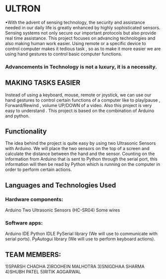 # ULTRON

•With the advent of sensing technology, the security and assistance needed in our daily life is greatly enhanced by highly sophisticated sensors. Sensing systems not only secure our important protocols but also provide real time assistance. This project focuses on advancing technologies and also making human work easier. Using remote or a specific device to control computer makes it tedious task , so as to make it more easier we are using hand gestures to control basic computer functions.

### Advancements in Technology is not a luxury, it is a necessity.

## MAKING TASKS EASIER
Instead of using a keyboard, mouse, remote or joystick, we can use our hand gestures to control certain functions of a computer like to play/pause , Forward/Rewind , volume UP/DOWN of a video. Also this project is very easy to understand . This project is based on the combination of Arduino and python.

## Functionality 
The idea behind the project is quite easy by using two Ultrasonic Sensors with Arduino. We will place the two sensors on the top of a screen and calculate the distance between the hand and the sensor. Counting on the information from Arduino that is sent to Python through the serial port, this information will then be read by Python which is running on the computer in order to perform certain actions.

## Languages and Technologies Used 
### Hardware components: 
Arduino 
Two Ultrasonic Sensors (HC-SR04) 
Some wires 
### Software apps: 
Arduino IDE 
Python IDLE 
PySerial library (We will use to communicate with serial ports). 
PyAutogui library (We will use to perform keyboard actions).

 ## TEAM MEMBERS:
 1)SPARSH CHADHA
 2)ROOHEIN MALHOTRA
 3)SNIGDHAA SHARMA
 4)SHUBH PATEL
 5)RITIK AGGARWAL
 
 

